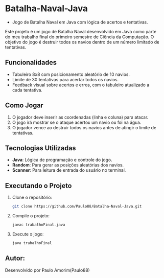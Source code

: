 # Batalha-Naval-Java
- Jogo de Batalha Naval em Java com lógica de acertos e tentativas.

Este projeto é um jogo de Batalha Naval desenvolvido em Java como parte do meu trabalho final do primeiro semestre de Ciência da Computação. O objetivo do jogo é destruir todos os navios dentro de um número limitado de tentativas.

## Funcionalidades

- Tabuleiro 8x8 com posicionamento aleatório de 10 navios.
- Limite de 30 tentativas para acertar todos os navios.
- Feedback visual sobre acertos e erros, com o tabuleiro atualizado a cada tentativa.

## Como Jogar

1. O jogador deve inserir as coordenadas (linha e coluna) para atacar.
2. O jogo irá mostrar se o ataque acertou um navio ou foi na água.
3. O jogador vence ao destruir todos os navios antes de atingir o limite de tentativas.

## Tecnologias Utilizadas

- **Java**: Lógica de programação e controle do jogo.
- **Random**: Para gerar as posições aleatórias dos navios.
- **Scanner**: Para leitura de entrada do usuário no terminal.

## Executando o Projeto

1. Clone o repositório:
   ```bash
   git clone https://github.com/Paulo88/Batalha-Naval-Java.git

2. Compile o projeto:
   ```bash
   javac trabalhoFinal.java

3. Execute o jogo:
   ```bash
   java trabalhoFinal

## Autor:
Desenvolvido por Paulo Amorim(Paulo88)
